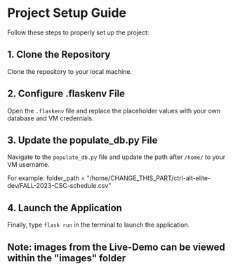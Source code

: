 # Project Setup Guide

Follow these steps to properly set up the project:

## 1. Clone the Repository

Clone the repository to your local machine.

## 2. Configure .flaskenv File

Open the `.flaskenv` file and replace the placeholder values with your own database and VM credentials.

## 3. Update the populate_db.py File

Navigate to the `populate_db.py` file and update the path after `/home/` to your VM username.

For example:
folder_path = "/home/CHANGE_THIS_PART/ctrl-alt-elite-dev/FALL-2023-CSC-schedule.csv"

## 4. Launch the Application

Finally, type `flask run` in the terminal to launch the application.

## Note: images from the Live-Demo can be viewed within the "images" folder
